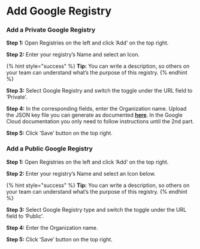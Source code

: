 # Add Google Registry

### Add a Private Google Registry

**Step 1:** Open Registries on the left and click ‘Add’ on the top right.

**Step 2:** Enter your registry’s Name and select an Icon.

{% hint style="success" %}
**Tip:** You can write a description, so others on your team can understand what’s the purpose of this registry.
{% endhint %}

**Step 3:** Select Google Registry and switch the toggle under the URL field to ‘Private’.

**Step 4:** In the corresponding fields, enter the Organization name. Upload the JSON key file you can generate as documented [**here**](https://cloud.google.com/container-registry/docs/advanced-authentication#json-key). In the Google Cloud documentation you only need to follow instructions until the 2nd part.

**Step 5:** Click ‘Save’ button on the top right.

### **Add a Public Google Registry**

**Step 1:** Open Registries on the left and click ‘Add’ on the top right.

**Step 2:** Enter your registry’s Name and select an Icon below.

{% hint style="success" %}
**Tip:** You can write a description, so others on your team can understand what’s the purpose of this registry.
{% endhint %}

**Step 3:** Select Google Registry type and switch the toggle under the URL field to ‘Public’.

**Step 4:** Enter the Organization name.

**Step 5:** Click ‘Save’ button on the top right.
